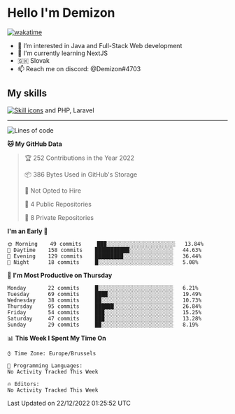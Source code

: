 # Hello I'm Demizon
[![wakatime](https://wakatime.com/badge/user/6ad1949f-d6d7-44f9-9eee-c35e54cc499b.svg)](https://wakatime.com/@6ad1949f-d6d7-44f9-9eee-c35e54cc499b)
- 👀 I’m interested in Java and Full-Stack Web development
- 🌱 I'm currently learning NextJS
- 🇸🇰 Slovak
- 📫 Reach me on discord: @Demizon#4703

## My skills
[![Skill icons](https://skillicons.dev/icons?i=java,js,ts,html,css,react,py,git,docker,linux,mysql,mongo&theme=dark)](https://github.com/Demizon3433) and PHP, Laravel

---

<!--START_SECTION:waka-->
![Lines of code](https://img.shields.io/badge/From%20Hello%20World%20I%27ve%20Written-44%20Thousand%20lines%20of%20code-blue)

**🐱 My GitHub Data** 

> 🏆 252 Contributions in the Year 2022
 > 
> 📦 386 Bytes Used in GitHub's Storage 
 > 
> 🚫 Not Opted to Hire
 > 
> 📜 4 Public Repositories 
 > 
> 🔑 8 Private Repositories  
 > 
**I'm an Early 🐤** 

```text
🌞 Morning    49 commits     ███░░░░░░░░░░░░░░░░░░░░░░   13.84% 
🌆 Daytime    158 commits    ███████████░░░░░░░░░░░░░░   44.63% 
🌃 Evening    129 commits    █████████░░░░░░░░░░░░░░░░   36.44% 
🌙 Night      18 commits     █░░░░░░░░░░░░░░░░░░░░░░░░   5.08%

```
📅 **I'm Most Productive on Thursday** 

```text
Monday       22 commits     █░░░░░░░░░░░░░░░░░░░░░░░░   6.21% 
Tuesday      69 commits     ████░░░░░░░░░░░░░░░░░░░░░   19.49% 
Wednesday    38 commits     ██░░░░░░░░░░░░░░░░░░░░░░░   10.73% 
Thursday     95 commits     ██████░░░░░░░░░░░░░░░░░░░   26.84% 
Friday       54 commits     ███░░░░░░░░░░░░░░░░░░░░░░   15.25% 
Saturday     47 commits     ███░░░░░░░░░░░░░░░░░░░░░░   13.28% 
Sunday       29 commits     ██░░░░░░░░░░░░░░░░░░░░░░░   8.19%

```


📊 **This Week I Spent My Time On** 

```text
⌚︎ Time Zone: Europe/Brussels

💬 Programming Languages: 
No Activity Tracked This Week

🔥 Editors: 
No Activity Tracked This Week

```


 Last Updated on 22/12/2022 01:25:52 UTC
<!--END_SECTION:waka-->
